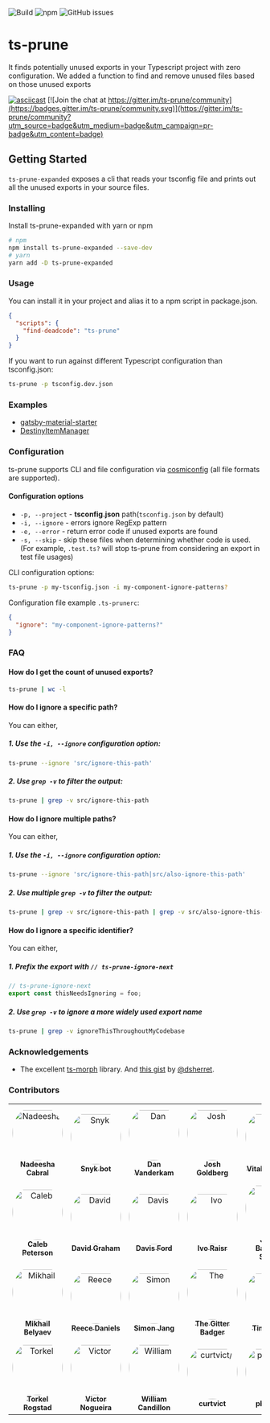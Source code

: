 ![Build](https://img.shields.io/github/workflow/status/nadeesha/ts-prune/Run%20CI%20Pipeline) ![npm](https://img.shields.io/npm/dm/ts-prune) ![GitHub issues](https://img.shields.io/github/issues-raw/nadeesha/ts-prune)

# ts-prune

It finds potentially unused exports in your Typescript project with zero configuration. We added a function to find and remove unused files based on those unused exports

[![asciicast](https://asciinema.org/a/liQKNmkGkedCnyHuJzzgu7uDI.svg)](https://asciinema.org/a/liQKNmkGkedCnyHuJzzgu7uDI) [![Join the chat at https://gitter.im/ts-prune/community](https://badges.gitter.im/ts-prune/community.svg)](https://gitter.im/ts-prune/community?utm_source=badge&utm_medium=badge&utm_campaign=pr-badge&utm_content=badge)

## Getting Started

`ts-prune-expanded` exposes a cli that reads your tsconfig file and prints out all the unused exports in your source files.

### Installing

Install ts-prune-expanded with yarn or npm

```sh
# npm
npm install ts-prune-expanded --save-dev
# yarn
yarn add -D ts-prune-expanded
```

### Usage

You can install it in your project and alias it to a npm script in package.json.

```json
{
  "scripts": {
    "find-deadcode": "ts-prune"
  }
}
```

If you want to run against different Typescript configuration than tsconfig.json:

```sh
ts-prune -p tsconfig.dev.json
```

### Examples

- [gatsby-material-starter](https://github.com/Vagr9K/gatsby-material-starter/blob/bdeba4160319c1977c83ee90e035c7fe1bd1854c/themes/material/package.json#L147)
- [DestinyItemManager](https://github.com/DestinyItemManager/DIM/blob/aeb43dd848b5137656e6f47812189a2beb970089/package.json#L26)

### Configuration

ts-prune supports CLI and file configuration via [cosmiconfig](https://github.com/davidtheclark/cosmiconfig#usage) (all file formats are supported).

#### Configuration options

- `-p, --project` - __tsconfig.json__ path(`tsconfig.json` by default)
- `-i, --ignore` - errors ignore RegExp pattern
- `-e, --error` - return error code if unused exports are found
- `-s, --skip` - skip these files when determining whether code is used. (For example, `.test.ts?` will stop ts-prune from considering an export in test file usages)

CLI configuration options:

```bash
ts-prune -p my-tsconfig.json -i my-component-ignore-patterns?
```

Configuration file example `.ts-prunerc`: 

```json
{
  "ignore": "my-component-ignore-patterns?"
}
```

### FAQ

#### How do I get the count of unused exports?

```sh
ts-prune | wc -l
```

#### How do I ignore a specific path?

You can either,

##### 1. Use the `-i, --ignore` configuration option:

```sh
ts-prune --ignore 'src/ignore-this-path'
```

##### 2. Use `grep -v` to filter the output:

```sh
ts-prune | grep -v src/ignore-this-path
```

#### How do I ignore multiple paths?

You can either,

##### 1. Use the `-i, --ignore` configuration option:

```sh
ts-prune --ignore 'src/ignore-this-path|src/also-ignore-this-path'
```

##### 2. Use multiple `grep -v` to filter the output:

```sh
ts-prune | grep -v src/ignore-this-path | grep -v src/also-ignore-this-path
```

#### How do I ignore a specific identifier?

You can either,

##### 1. Prefix the export with `// ts-prune-ignore-next`

```ts
// ts-prune-ignore-next
export const thisNeedsIgnoring = foo;
```

##### 2. Use `grep -v` to ignore a more widely used export name

```sh
ts-prune | grep -v ignoreThisThroughoutMyCodebase
```

### Acknowledgements

- The excellent [ts-morph](https://github.com/dsherret/ts-morph) library. And [this gist](https://gist.github.com/dsherret/0bae87310ce24866ae22425af80a9864) by [@dsherret](https://github.com/dsherret).

### Contributors

<table>
<tr>
    <td align="center" style="word-wrap: break-word; width: 150.0; height: 150.0">
        <a href=https://github.com/nadeesha>
            <img src=https://avatars.githubusercontent.com/u/2942312?v=4 width="100;"  style="border-radius:50%;align-items:center;justify-content:center;overflow:hidden;padding-top:10px" alt=Nadeesha Cabral/>
            <br />
            <sub style="font-size:14px"><b>Nadeesha Cabral</b></sub>
        </a>
    </td>
    <td align="center" style="word-wrap: break-word; width: 150.0; height: 150.0">
        <a href=https://github.com/snyk-bot>
            <img src=https://avatars.githubusercontent.com/u/19733683?v=4 width="100;"  style="border-radius:50%;align-items:center;justify-content:center;overflow:hidden;padding-top:10px" alt=Snyk bot/>
            <br />
            <sub style="font-size:14px"><b>Snyk bot</b></sub>
        </a>
    </td>
    <td align="center" style="word-wrap: break-word; width: 150.0; height: 150.0">
        <a href=https://github.com/danvk>
            <img src=https://avatars.githubusercontent.com/u/98301?v=4 width="100;"  style="border-radius:50%;align-items:center;justify-content:center;overflow:hidden;padding-top:10px" alt=Dan Vanderkam/>
            <br />
            <sub style="font-size:14px"><b>Dan Vanderkam</b></sub>
        </a>
    </td>
    <td align="center" style="word-wrap: break-word; width: 150.0; height: 150.0">
        <a href=https://github.com/JoshuaKGoldberg>
            <img src=https://avatars.githubusercontent.com/u/3335181?v=4 width="100;"  style="border-radius:50%;align-items:center;justify-content:center;overflow:hidden;padding-top:10px" alt=Josh Goldberg/>
            <br />
            <sub style="font-size:14px"><b>Josh Goldberg</b></sub>
        </a>
    </td>
    <td align="center" style="word-wrap: break-word; width: 150.0; height: 150.0">
        <a href=https://github.com/vitalyiegorov>
            <img src=https://avatars.githubusercontent.com/u/586558?v=4 width="100;"  style="border-radius:50%;align-items:center;justify-content:center;overflow:hidden;padding-top:10px" alt=Vitaly Iegorov/>
            <br />
            <sub style="font-size:14px"><b>Vitaly Iegorov</b></sub>
        </a>
    </td>
    <td align="center" style="word-wrap: break-word; width: 150.0; height: 150.0">
        <a href=https://github.com/amir-arad>
            <img src=https://avatars.githubusercontent.com/u/6019373?v=4 width="100;"  style="border-radius:50%;align-items:center;justify-content:center;overflow:hidden;padding-top:10px" alt=Amir Arad/>
            <br />
            <sub style="font-size:14px"><b>Amir Arad</b></sub>
        </a>
    </td>
</tr>
<tr>
    <td align="center" style="word-wrap: break-word; width: 150.0; height: 150.0">
        <a href=https://github.com/calebpeterson>
            <img src=https://avatars.githubusercontent.com/u/18555288?v=4 width="100;"  style="border-radius:50%;align-items:center;justify-content:center;overflow:hidden;padding-top:10px" alt=Caleb Peterson/>
            <br />
            <sub style="font-size:14px"><b>Caleb Peterson</b></sub>
        </a>
    </td>
    <td align="center" style="word-wrap: break-word; width: 150.0; height: 150.0">
        <a href=https://github.com/dgraham>
            <img src=https://avatars.githubusercontent.com/u/122102?v=4 width="100;"  style="border-radius:50%;align-items:center;justify-content:center;overflow:hidden;padding-top:10px" alt=David Graham/>
            <br />
            <sub style="font-size:14px"><b>David Graham</b></sub>
        </a>
    </td>
    <td align="center" style="word-wrap: break-word; width: 150.0; height: 150.0">
        <a href=https://github.com/daviseford>
            <img src=https://avatars.githubusercontent.com/u/9663863?v=4 width="100;"  style="border-radius:50%;align-items:center;justify-content:center;overflow:hidden;padding-top:10px" alt=Davis Ford/>
            <br />
            <sub style="font-size:14px"><b>Davis Ford</b></sub>
        </a>
    </td>
    <td align="center" style="word-wrap: break-word; width: 150.0; height: 150.0">
        <a href=https://github.com/ivosh>
            <img src=https://avatars.githubusercontent.com/u/1327828?v=4 width="100;"  style="border-radius:50%;align-items:center;justify-content:center;overflow:hidden;padding-top:10px" alt=Ivo Raisr/>
            <br />
            <sub style="font-size:14px"><b>Ivo Raisr</b></sub>
        </a>
    </td>
    <td align="center" style="word-wrap: break-word; width: 150.0; height: 150.0">
        <a href=https://github.com/jtbandes>
            <img src=https://avatars.githubusercontent.com/u/14237?v=4 width="100;"  style="border-radius:50%;align-items:center;justify-content:center;overflow:hidden;padding-top:10px" alt=Jacob Bandes-Storch/>
            <br />
            <sub style="font-size:14px"><b>Jacob Bandes-Storch</b></sub>
        </a>
    </td>
    <td align="center" style="word-wrap: break-word; width: 150.0; height: 150.0">
        <a href=https://github.com/koddsson>
            <img src=https://avatars.githubusercontent.com/u/318208?v=4 width="100;"  style="border-radius:50%;align-items:center;justify-content:center;overflow:hidden;padding-top:10px" alt=Kristján Oddsson/>
            <br />
            <sub style="font-size:14px"><b>Kristján Oddsson</b></sub>
        </a>
    </td>
</tr>
<tr>
    <td align="center" style="word-wrap: break-word; width: 150.0; height: 150.0">
        <a href=https://github.com/mqqza>
            <img src=https://avatars.githubusercontent.com/u/9381249?v=4 width="100;"  style="border-radius:50%;align-items:center;justify-content:center;overflow:hidden;padding-top:10px" alt=Mikhail Belyaev/>
            <br />
            <sub style="font-size:14px"><b>Mikhail Belyaev</b></sub>
        </a>
    </td>
    <td align="center" style="word-wrap: break-word; width: 150.0; height: 150.0">
        <a href=https://github.com/rubengmurray>
            <img src=https://avatars.githubusercontent.com/u/31162373?v=4 width="100;"  style="border-radius:50%;align-items:center;justify-content:center;overflow:hidden;padding-top:10px" alt=Reece Daniels/>
            <br />
            <sub style="font-size:14px"><b>Reece Daniels</b></sub>
        </a>
    </td>
    <td align="center" style="word-wrap: break-word; width: 150.0; height: 150.0">
        <a href=https://github.com/SimonJang>
            <img src=https://avatars.githubusercontent.com/u/10977475?v=4 width="100;"  style="border-radius:50%;align-items:center;justify-content:center;overflow:hidden;padding-top:10px" alt=Simon Jang/>
            <br />
            <sub style="font-size:14px"><b>Simon Jang</b></sub>
        </a>
    </td>
    <td align="center" style="word-wrap: break-word; width: 150.0; height: 150.0">
        <a href=https://github.com/gitter-badger>
            <img src=https://avatars.githubusercontent.com/u/8518239?v=4 width="100;"  style="border-radius:50%;align-items:center;justify-content:center;overflow:hidden;padding-top:10px" alt=The Gitter Badger/>
            <br />
            <sub style="font-size:14px"><b>The Gitter Badger</b></sub>
        </a>
    </td>
    <td align="center" style="word-wrap: break-word; width: 150.0; height: 150.0">
        <a href=https://github.com/timbodeit>
            <img src=https://avatars.githubusercontent.com/u/4222754?v=4 width="100;"  style="border-radius:50%;align-items:center;justify-content:center;overflow:hidden;padding-top:10px" alt=Tim Bodeit/>
            <br />
            <sub style="font-size:14px"><b>Tim Bodeit</b></sub>
        </a>
    </td>
    <td align="center" style="word-wrap: break-word; width: 150.0; height: 150.0">
        <a href=https://github.com/sauntimo>
            <img src=https://avatars.githubusercontent.com/u/2720466?v=4 width="100;"  style="border-radius:50%;align-items:center;justify-content:center;overflow:hidden;padding-top:10px" alt=Tim Saunders/>
            <br />
            <sub style="font-size:14px"><b>Tim Saunders</b></sub>
        </a>
    </td>
</tr>
<tr>
    <td align="center" style="word-wrap: break-word; width: 150.0; height: 150.0">
        <a href=https://github.com/torkelrogstad>
            <img src=https://avatars.githubusercontent.com/u/16610775?v=4 width="100;"  style="border-radius:50%;align-items:center;justify-content:center;overflow:hidden;padding-top:10px" alt=Torkel Rogstad/>
            <br />
            <sub style="font-size:14px"><b>Torkel Rogstad</b></sub>
        </a>
    </td>
    <td align="center" style="word-wrap: break-word; width: 150.0; height: 150.0">
        <a href=https://github.com/felladrin>
            <img src=https://avatars.githubusercontent.com/u/418083?v=4 width="100;"  style="border-radius:50%;align-items:center;justify-content:center;overflow:hidden;padding-top:10px" alt=Victor Nogueira/>
            <br />
            <sub style="font-size:14px"><b>Victor Nogueira</b></sub>
        </a>
    </td>
    <td align="center" style="word-wrap: break-word; width: 150.0; height: 150.0">
        <a href=https://github.com/wcandillon>
            <img src=https://avatars.githubusercontent.com/u/306134?v=4 width="100;"  style="border-radius:50%;align-items:center;justify-content:center;overflow:hidden;padding-top:10px" alt=William Candillon/>
            <br />
            <sub style="font-size:14px"><b>William Candillon</b></sub>
        </a>
    </td>
    <td align="center" style="word-wrap: break-word; width: 150.0; height: 150.0">
        <a href=https://github.com/curtvict>
            <img src=https://avatars.githubusercontent.com/u/96080054?v=4 width="100;"  style="border-radius:50%;align-items:center;justify-content:center;overflow:hidden;padding-top:10px" alt=curtvict/>
            <br />
            <sub style="font-size:14px"><b>curtvict</b></sub>
        </a>
    </td>
    <td align="center" style="word-wrap: break-word; width: 150.0; height: 150.0">
        <a href=https://github.com/phiresky>
            <img src=https://avatars.githubusercontent.com/u/2303841?v=4 width="100;"  style="border-radius:50%;align-items:center;justify-content:center;overflow:hidden;padding-top:10px" alt=phiresky/>
            <br />
            <sub style="font-size:14px"><b>phiresky</b></sub>
        </a>
    </td>
</tr>
</table>
